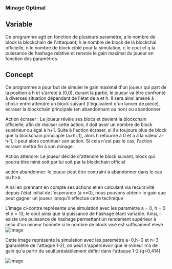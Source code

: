 ### Minage Optimal


## Variable 

Ce programme agit en fonction de plusieurs paramètre, a le nombre de block la blockchain de l'attaquant, h le nombre de block de la blockchai officielle, n le nombre de block ciblé pour la simulation, c le cout et q la puissance de hashage relative et renvoie le gain maximal du joueur en fonction des paramètres.

## Concept

Ce programme a pour but de simuler le gain maximal d'un joueur qui part de la position a h et s'arrete à (0,0), durant la partie, le joueur va être confronté à diverses situation dépendant de l'état de a et h. Il sera ainsi amené à chosir entre attendre un block suivant (l'équivalent d'un lancer de piece), écraser la blockchain principale (en abandonnant ou non) ou abandonner 

Action écraser : Le joueur révèle ses blocs et devient la blockchain officielle, afin de réaliser cette action, il doit avoir un nombre de block supérieur ou égal à h+1. Suite à l'action écraser, si il a toujours plus de block que la blockchain princiaple (a>h+1), alors h retourne à 0 et a à la valeur a-h-1, il peut alors continuer son action. Si cela n'est pas le cas, l'action écraser mettra fin à son minage.

Action attendre: Le joueur décide d'attendre le block suivant, block qui pourra être miné soit par lui soit par la blockchain officiel 

action abandonner: le joueur peut être contraint à abandonner dans le cas ou h>a


Ainsi en prennant en compte ses actions et en calculant via recursivité depuis l'état initial de l'esperance (à n=0), nous pouvons obtenir le gain que peut gagner un joueur lorsqu'il effectue cette technique


L'image ci-contre représente une simulation avec les paramètre a = 0, h = 0 et n = 13, le cout ainsi que la puissance de hashage étant variable. Ainsi, il existe une puissance de hashage permettant un rendement supérieur à celui d'un mineur honnete si le nombre de block visé est suffisament élevé
![image](https://user-images.githubusercontent.com/76626503/150873725-93cb1e97-28e1-4018-925c-5f5be2e6a7da.png)



Cette image représente la simulation avec les paremètre a=0,h=0 et n=3 (paramètre de l'attaque 1-2), on peut s'appercevoir que le mineur n'a de gain qu'a partir du seuil préalablement défini dans l'attaque 1-2 (q>0,414)

![image](https://user-images.githubusercontent.com/76626503/150868900-09e56b6a-dad2-4b7e-aaba-667d94cadc04.png)

